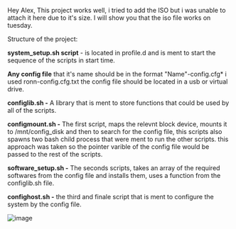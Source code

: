 
Hey Alex,
This project works well, i tried to add the ISO but i was unable to attach it here due to it's size. I will show you that the iso file works on tuesday. 

Structure of the project: 

**system_setup.sh script** - is located in profile.d and is ment to start the sequence of the scripts in start time. 

**Any config file** that it's name should be in the format "Name"-config.cfg* i used ronn-config.cfg.txt the config file should be located in a usb or virtual drive. 

**configlib.sh -** A library that is ment to store functions that could be used by all of the scripts. 

**configmount.sh -** The first script, maps the relevnt block device, mounts it to /mnt/config_disk and then to search for the config file, this scripts also spawns two bash child process that were ment to run the other scripts. 
this approach was taken so the pointer varible of the config file would be passed to the rest of the scripts. 

**software_setup.sh -** The seconds scripts, takes an array of the required softwares from the config file and installs them, uses a function from the configlib.sh file. 

**confighost.sh -** the third and finale script that is ment to configure the system by the config file. 




![image](https://github.com/user-attachments/assets/84c496b0-c975-465c-8bd2-c7d7032d4dc7)




